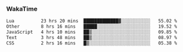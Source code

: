 ### WakaTime

<!--START_SECTION:waka-->

```txt
Lua          23 hrs 20 mins  █████████████▓░░░░░░░░░░░   55.02 %
Other        8 hrs 16 mins   █████░░░░░░░░░░░░░░░░░░░░   19.52 %
JavaScript   4 hrs 10 mins   ██▒░░░░░░░░░░░░░░░░░░░░░░   09.85 %
Text         3 hrs 48 mins   ██▒░░░░░░░░░░░░░░░░░░░░░░   08.97 %
CSS          2 hrs 16 mins   █▒░░░░░░░░░░░░░░░░░░░░░░░   05.38 %
```

<!--END_SECTION:waka-->
